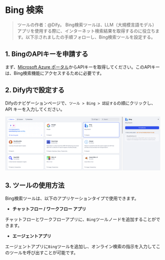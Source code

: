 # Bing 検索

> ツールの作者：@Dify。
Bing検索ツールは、LLM（大規模言語モデル）アプリを使用する際に、インターネット検索結果を取得するのに役立ちます。以下示されましたの手順フォローし、Bing検索ツールを設定する。

## 1. BingのAPIキーを申請する

まず、[Microsoft Azure ポータル](https://platform.openai.com/)からAPIキーを取得してください。このAPIキーは、Bing検索機能にアクセスするために必要です。

## 2. Dify内で設定する

Difyのナビゲーションページで、`ツール > Bing > 認証する`の順にクリックし、API キーを入力してください。

![](../../../../img/tools-bing.png)

## 3. ツールの使用方法

Bing検索ツールは、以下のアプリケーションタイプで使用できます。

- **チャットフロー / ワークフロー アプリ**

チャットフローとワークフローアプリに、`Bing`ツールノードを追加することができます。

- **エージェントアプリ**

エージェントアプリに`Bing`ツールを追加し、オンライン検索の指示を入力してこのツールを呼び出すことが可能です。
